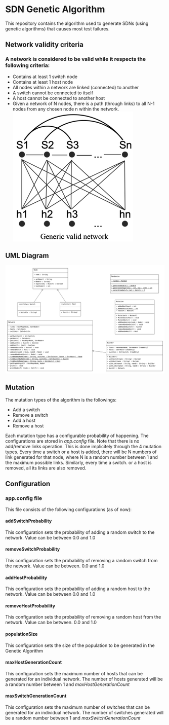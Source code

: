# SDN Genetic Algorithm
This repository contains the algorithm used to generate SDNs (using genetic algorithms) that causes most test failures.

## Network validity criteria
### A network is considered to be valid while it respects the following criteria:
- Contains at least 1 switch node
- Contains at least 1 host node
- All nodes within a network are linked (connected) to another
- A switch cannot be connected to itself
- A host cannot be connected to another host
- Given a network of N nodes, there is a path (through links) to all N-1 nodes from any chosen node n within the network.
![Generic Valid Network](https://github.com/matin1520/sdn.genetic.algorithm/blob/master/documentation/readme/validNetwork.png)

## UML Diagram
![UML Diagram](https://github.com/matin1520/sdn.genetic.algorithm/blob/master/documentation/readme/umlDiagram.png)

## Mutation
The mutation types of the algorithm is the followings:
- Add a switch
- Remove a switch
- Add a host
- Remove a host

Each mutation type has a configurable probability of happening. The configurations are stored in *app.config* file. Note that there is no add/remove links operation. This is done implicitely through the 4 mutation types. Every time a switch or a host is added, there will be N numbers of link generated for that node, where N is a random number between 1 and the maximum possible links. Similarly, every time a switch. or a host is removed, all its links are also removed.

## Configuration
### app.config file
This file consists of the following configurations (as of now):

#### addSwitchProbability
This configuration sets the probability of adding a random switch to the network.
Value can be between 0.0 and 1.0

#### removeSwitchProbability
This configuration sets the probability of removing a random switch from the network.
Value can be between. 0.0 and 1.0

#### addHostProbability
This configuration sets the probability of adding a random host to the network.
Value can be between 0.0 and 1.0

#### removeHostProbability
This configuration sets the probability of removing a random host from the network.
Value can be between. 0.0 and 1.0

#### populationSize
This configuration sets the size of the population to be generated in the Genetic Algorithm

#### maxHostGenerationCount
This configuration sets the maximum number of hosts that can be generated for an individual network.
The number of hosts generated will be a random number between 1 and *maxHostGenerationCount*

#### maxSwitchGenerationCount
This configuration sets the maximum number of switches that can be generated for an individual network.
The number of switches generated will be a random number between 1 and *maxSwitchGenerationCount*
